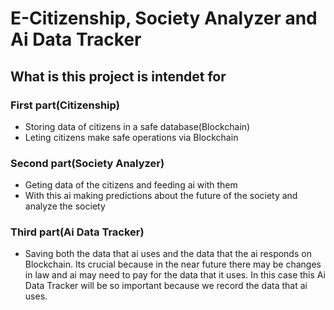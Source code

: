 # E-Citizenship, Society Analyzer and Ai Data Tracker

## What is this project is intendet for
### First part(Citizenship)
- Storing data of citizens in a safe database(Blockchain)
- Leting citizens make safe operations via Blockchain

### Second part(Society Analyzer)
- Geting data of the citizens and feeding ai with them
- With this ai making predictions about the future of the society and analyze the society

### Third part(Ai Data Tracker)
- Saving both the data that ai uses and the data that the ai responds on Blockchain. Its crucial because in the near future there may be changes in law and ai may need to pay for the data that it uses. In this case this Ai Data Tracker will be so important because we record the data that ai uses.
